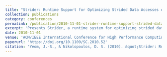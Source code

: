 ```yaml
---
title: "Strider: Runtime Support for Optimizing Strided Data Accesses on Multi-Cores with Explicitly Managed Memories"
collection: publications
category: conferences
permalink: /publication/2010-11-01-strider-runtime-support-strided-data
excerpt: 'Presents Strider, a runtime system for optimizing strided data access patterns on multi-core architectures with explicitly managed memory hierarchies, improving array access performance through intelligent prefetching and buffering.'
date: 2010-11-01
venue: 'ACM/IEEE International Conference for High Performance Computing, Networking, Storage and Analysis (SC)'
paperurl: 'https://doi.org/10.1109/SC.2010.52'
citation: 'Yeom, J.-S., & Nikolopoulos, D. S. (2010). &quot;Strider: Runtime Support for Optimizing Strided Data Accesses on Multi-Cores with Explicitly Managed Memories.&quot; In <i>SC ''10: Proceedings of the 2010 ACM/IEEE International Conference for High Performance Computing, Networking, Storage and Analysis</i>, 1-11. https://doi.org/10.1109/SC.2010.52'
---
```

